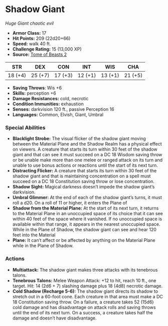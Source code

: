# Shadow Giant

*Huge* *Giant* *chaotic evil*

- **Armor Class:** 17
- **Hit Points:** 209 (22d20+66)
- **Speed:** walk 40 ft.
- **Challenge Rating:** 15 (13,000 XP)
- **Source:** [Tome of Beasts 2](https://koboldpress.com/kpstore/product/tome-of-beasts-2-for-5th-edition/)

| STR | DEX | CON | INT | WIS | CHA |
| --- | --- | --- | --- | --- | --- |
| 18 (+4) | 25 (+7) | 17 (+3) | 12 (+1) | 13 (+1) | 21 (+5) |

- **Saving Throws**: Wis +6
- **Skills:** perception +6
- **Damage Resistances:** cold, necrotic
- **Condition Immunities:** exhaustion
- **Senses:** darkvision 120 ft., passive Perception 16
- **Languages:** Common, Elvish, Giant, Umbral
### Special Abilities
- **Blacklight Strobe:** The visual flicker of the shadow giant moving between the Material Plane and the Shadow Realm has a physical effect on viewers. A creature that starts its turn within 30 feet of the shadow giant and that can see it must succeed on a DC 18 Wisdom saving throw or be unable make more than one melee or ranged attack on its turn and unable to use bonus actions or reactions until the start of its next turn.
- **Distracting Flicker:** A creature that starts its turn within 30 feet of the shadow giant and that is maintaining concentration on a spell must succeed on a DC 18 Constitution saving throw or lose concentration.
- **Shadow Sight:** Magical darkness doesn’t impede the shadow giant’s darkvision.
- **Umbral Glimmer:** At the end of each of the shadow giant’s turns, it must roll a d20. On a roll of 11 or higher, it enters the Plane of
- **Shadow from the Material Plane:** At the start of its next turn, it returns to the Material Plane in an unoccupied space of its choice that it can see within 40 feet of the space where it vanished. If no unoccupied space is available within that range, it appears in the nearest unoccupied space.  While in the Plane of Shadow, the shadow giant can see and hear 120 feet into the Material
- **Plane:** It can’t affect or be affected by anything on the Material Plane while in the Plane of Shadow.
### Actions
- **Multiattack:** The shadow giant makes three attacks with its tenebrous talons.
- **Tenebrous Talons:** Melee Weapon Attack: +12 to hit, reach 10 ft., one target. Hit: 14 (2d6 + 7) slashing damage plus 18 (4d8) necrotic damage.
- **Cold Shadow (Recharge 5-6):** The shadow giant directs its shadow to stretch out in a 60-foot cone. Each creature in that area must make a DC 18 Constitution saving throw. On a failure, a creature takes 52 (15d6) cold damage and has disadvantage on attack rolls and saving throws until the end of its next turn. On a success, a creature takes half the damage and doesn’t have disadvantage.
